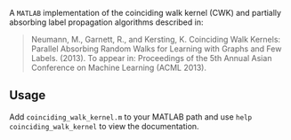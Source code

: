 A `MATLAB` implementation of the coinciding walk kernel (CWK) and
partially absorbing label propagation algorithms described in:

> Neumann, M., Garnett, R., and Kersting, K. Coinciding Walk
> Kernels: Parallel Absorbing Random Walks for Learning with Graphs
> and Few Labels. (2013). To appear in: Proceedings of the 5th
> Annual Asian Conference on Machine Learning (ACML 2013).

Usage
-----

Add `coinciding_walk_kernel.m` to your MATLAB path and use `help
coinciding_walk_kernel` to view the documentation.